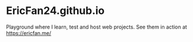 # EricFan24.github.io
Playground where I learn, test and host web projects. See them in action at https://ericfan.me/
